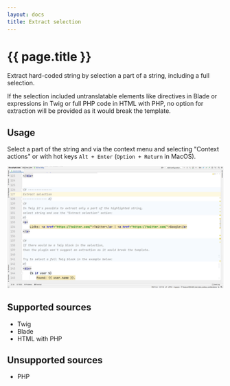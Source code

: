 ```yaml
---
layout: docs
title: Extract selection
---
```


<h1>{{ page.title }}</h1>

Extract hard-coded string by selection a part of a string, including a full selection.

If the selection included untranslatable elements like directives in Blade or expressions in Twig or full PHP code in
HTML with PHP, no option for extraction will be provided as it would break the template.

## Usage

Select a part of the string and via the context menu and selecting "Context actions" or with hot keys 
`Alt + Enter` (`Option + Return` in MacOS).

![Extract selection](assets/extract-selection.gif)

## Supported sources

- Twig
- Blade
- HTML with PHP

## Unsupported sources

- PHP
